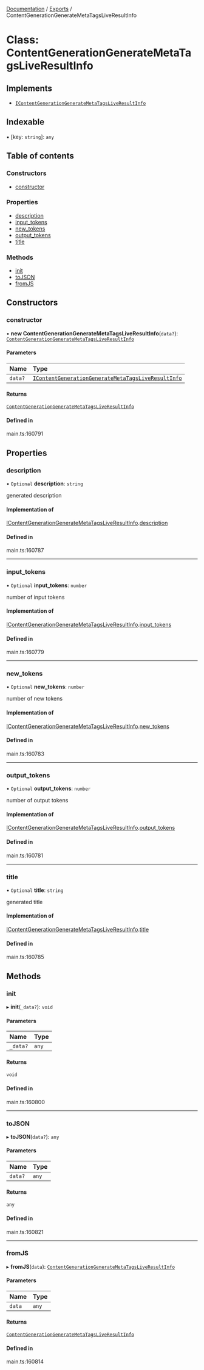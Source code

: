 [Documentation](../README.md) / [Exports](../modules.md) / ContentGenerationGenerateMetaTagsLiveResultInfo

# Class: ContentGenerationGenerateMetaTagsLiveResultInfo

## Implements

- [`IContentGenerationGenerateMetaTagsLiveResultInfo`](../interfaces/IContentGenerationGenerateMetaTagsLiveResultInfo.md)

## Indexable

▪ [key: `string`]: `any`

## Table of contents

### Constructors

- [constructor](ContentGenerationGenerateMetaTagsLiveResultInfo.md#constructor)

### Properties

- [description](ContentGenerationGenerateMetaTagsLiveResultInfo.md#description)
- [input\_tokens](ContentGenerationGenerateMetaTagsLiveResultInfo.md#input_tokens)
- [new\_tokens](ContentGenerationGenerateMetaTagsLiveResultInfo.md#new_tokens)
- [output\_tokens](ContentGenerationGenerateMetaTagsLiveResultInfo.md#output_tokens)
- [title](ContentGenerationGenerateMetaTagsLiveResultInfo.md#title)

### Methods

- [init](ContentGenerationGenerateMetaTagsLiveResultInfo.md#init)
- [toJSON](ContentGenerationGenerateMetaTagsLiveResultInfo.md#tojson)
- [fromJS](ContentGenerationGenerateMetaTagsLiveResultInfo.md#fromjs)

## Constructors

### constructor

• **new ContentGenerationGenerateMetaTagsLiveResultInfo**(`data?`): [`ContentGenerationGenerateMetaTagsLiveResultInfo`](ContentGenerationGenerateMetaTagsLiveResultInfo.md)

#### Parameters

| Name | Type |
| :------ | :------ |
| `data?` | [`IContentGenerationGenerateMetaTagsLiveResultInfo`](../interfaces/IContentGenerationGenerateMetaTagsLiveResultInfo.md) |

#### Returns

[`ContentGenerationGenerateMetaTagsLiveResultInfo`](ContentGenerationGenerateMetaTagsLiveResultInfo.md)

#### Defined in

main.ts:160791

## Properties

### description

• `Optional` **description**: `string`

generated description

#### Implementation of

[IContentGenerationGenerateMetaTagsLiveResultInfo](../interfaces/IContentGenerationGenerateMetaTagsLiveResultInfo.md).[description](../interfaces/IContentGenerationGenerateMetaTagsLiveResultInfo.md#description)

#### Defined in

main.ts:160787

___

### input\_tokens

• `Optional` **input\_tokens**: `number`

number of input tokens

#### Implementation of

[IContentGenerationGenerateMetaTagsLiveResultInfo](../interfaces/IContentGenerationGenerateMetaTagsLiveResultInfo.md).[input_tokens](../interfaces/IContentGenerationGenerateMetaTagsLiveResultInfo.md#input_tokens)

#### Defined in

main.ts:160779

___

### new\_tokens

• `Optional` **new\_tokens**: `number`

number of new tokens

#### Implementation of

[IContentGenerationGenerateMetaTagsLiveResultInfo](../interfaces/IContentGenerationGenerateMetaTagsLiveResultInfo.md).[new_tokens](../interfaces/IContentGenerationGenerateMetaTagsLiveResultInfo.md#new_tokens)

#### Defined in

main.ts:160783

___

### output\_tokens

• `Optional` **output\_tokens**: `number`

number of output tokens

#### Implementation of

[IContentGenerationGenerateMetaTagsLiveResultInfo](../interfaces/IContentGenerationGenerateMetaTagsLiveResultInfo.md).[output_tokens](../interfaces/IContentGenerationGenerateMetaTagsLiveResultInfo.md#output_tokens)

#### Defined in

main.ts:160781

___

### title

• `Optional` **title**: `string`

generated title

#### Implementation of

[IContentGenerationGenerateMetaTagsLiveResultInfo](../interfaces/IContentGenerationGenerateMetaTagsLiveResultInfo.md).[title](../interfaces/IContentGenerationGenerateMetaTagsLiveResultInfo.md#title)

#### Defined in

main.ts:160785

## Methods

### init

▸ **init**(`_data?`): `void`

#### Parameters

| Name | Type |
| :------ | :------ |
| `_data?` | `any` |

#### Returns

`void`

#### Defined in

main.ts:160800

___

### toJSON

▸ **toJSON**(`data?`): `any`

#### Parameters

| Name | Type |
| :------ | :------ |
| `data?` | `any` |

#### Returns

`any`

#### Defined in

main.ts:160821

___

### fromJS

▸ **fromJS**(`data`): [`ContentGenerationGenerateMetaTagsLiveResultInfo`](ContentGenerationGenerateMetaTagsLiveResultInfo.md)

#### Parameters

| Name | Type |
| :------ | :------ |
| `data` | `any` |

#### Returns

[`ContentGenerationGenerateMetaTagsLiveResultInfo`](ContentGenerationGenerateMetaTagsLiveResultInfo.md)

#### Defined in

main.ts:160814
